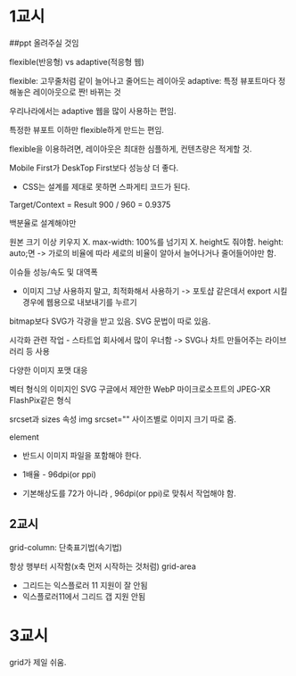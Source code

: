 # 1교시

##ppt 올려주실 것임

flexible(반응형) vs adaptive(적응형 웹)

flexible: 고무줄처럼 같이 늘어나고 줄어드는 레이아웃
adaptive: 특정 뷰포트마다 정해놓은 레이아웃으로 짠! 바뀌는 것


우리나라에서는 adaptive 웹을 많이 사용하는 편임.

특정한 뷰포트 이하만 flexible하게 만드는 편임.

flexible을 이용하려면, 레이아웃은 최대한 심플하게, 컨텐츠량은 적게할 것.


Mobile First가 DeskTop First보다 성능상 더 좋다.

- CSS는 설계를 제대로 못하면 스파게티 코드가 된다.

Target/Context = Result
900 / 960 = 0.9375

백분율로 설계해야만 

원본 크기 이상 키우지 X. max-width: 100%를 넘기지 X.
height도 줘야함.
height: auto;면 -> 가로의 비율에 따라 세로의 비율이 알아서 늘어나거나 줄어들어야만 함.



이슈들
성능/속도 및 대역폭

* 이미지 그냥 사용하지 말고, 최적화해서 사용하기 
    -> 포토샵 같은데서 export 시킬 경우에 웹용으로 내보내기를 누르기

bitmap보다 SVG가 각광을 받고 있음.
SVG 문법이 따로 있음.


시각화 관련 작업 - 스타트업 회사에서 많이 우너함 -> SVG나 차트 만들어주는 라이브러리 등 사용

다양한 이미지 포맷 대응

벡터 형식의 이미지인 SVG
구글에서 제안한 WebP
마이크로소프트의 JPEG-XR
FlashPix같은 형식


srcset과 sizes 속성
img srcset="" 사이즈별로 이미지 크기 따로 줌.

<picture> element
- 반드시 이미지 파일을 포함해야 한다.

- 1배율 - 96dpi(or ppi)
- 기본해상도를 72가 아니라 , 96dpi(or ppi)로 맞춰서 작업해야 함.




## 2교시
grid-column: 
단축표기법(속기법)


항상 행부터 시작함(x축 먼저 시작하는 것처럼)
grid-area

- 그리드는  익스플로러 11 지원이 잘 안됨
- 익스플로러11에서 그리드 갭 지원 안됨


# 3교시
grid가 제일 쉬움.
